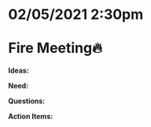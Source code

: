 # **02/05/2021 2:30pm <br> <br> Fire Meeting🔥**

**Ideas:**

**Need:**

**Questions:**

**Action Items:**